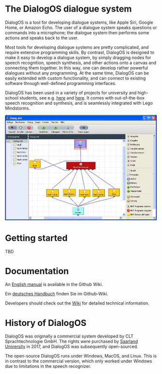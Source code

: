 # The DialogOS dialogue system

DialogOS is a tool for developing dialogue systems, like Apple Siri, Google Home, or Amazon Echo. The user of a dialogue system speaks questions or commands into a microphone; the dialogue system then performs some actions and speaks back to the user.

Most tools for developing dialogue systems are pretty complicated, and require extensive programming skills. By contrast, DialogOS is designed to make it easy to develop a dialogue system, by simply dragging nodes for speech recognition, speech synthesis, and other actions onto a canvas and connecting them together. In this way, one can develop rather powerful dialogues without any programming. At the same time, DialogOS can be easily extended with custom functionality, and can connect to existing software through well-defined programming interfaces.

DialogOS has been used in a variety of projects for university and high-school students, see e.g. [here](http://www.debacher.de/wiki/DialogOS) and [here](http://www.coli.uni-saarland.de/courses/lego-04/). It comes with out-of-the-box speech recognition and synthesis, and is seamlessly integrated with Lego Mindstorms.

<img src="/images/DialogOS.jpg" width="500" />


# Getting started

TBD


# Documentation

An [English manual](https://github.com/coli-saar/dialogos/wiki/Manual) is available in the Github Wiki.

Ein [deutsches Handbuch](https://github.com/coli-saar/dialogos/wiki/Handbuch) finden Sie im Github-Wiki.

Developers should check out the [Wiki](https://github.com/coli-saar/dialogos/wiki) for detailed technical information.


# History of DialogOS

DialogOS was originally a commercial system developed by CLT Sprachtechnologie GmbH. The rights were purchased by [Saarland University](https://www.uni-saarland.de/) in 2017, and DialogOS was subsequently open-sourced.

The open-source DialogOS runs under Windows, MacOS, and Linux. This is in contrast to the commercial version, which only worked under Windows due to limitations in the speech recognizer.
